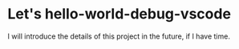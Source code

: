 # Let's hello-world-debug-vscode

I will introduce the details of this project in the future, if I have time.
